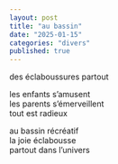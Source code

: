 ```yaml
---
layout: post
title: "au bassin"
date: "2025-01-15"
categories: "divers"
published: true
---
```


des éclaboussures partout  

les enfants s’amusent  
les parents s’émerveillent  
tout est radieux  

au bassin récréatif  
la joie éclabousse  
partout dans l’univers  
